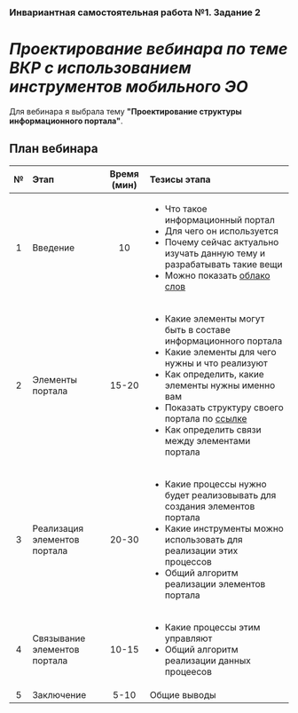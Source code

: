 ### Инвариантная самостоятельная работа №1. Задание 2
# *Проектирование вебинара по теме ВКР с использованием инструментов мобильного ЭО*

Для вебинара я выбрала тему **"Проектирование структуры информационного портала"**.

## **План вебинара**

№ | Этап | Время (мин) | Тезисы этапа
:-----:|:-----|:-----:|:-----
1 | Введение | 10 | <ul> <li>Что такое информационный портал</li> <li>Для чего он используется</li> <li>Почему сейчас актуально изучать данную тему и разрабатывать такие вещи</li> <li>Можно показать [облако слов](isr1.2.png)</li> </ul>
2 | Элементы портала | 15-20 | <ul> <li>Какие элементы могут быть в составе информационного портала</li> <li>Какие элементы для чего нужны и что реализуют</li> <li>Как определить, какие элементы нужны именно вам</li> <li>Показать структуру своего портала по [ссылке](isr1.1.png)</li> <li>Как определить связи между элементами портала</li> </ul>
3 | Реализация элементов портала | 20-30 |  <ul> <li>Какие процессы нужно будет реализовывать для создания элементов портала</li> <li>Какие инструменты можно использовать для реализации этих процессов</li> <li>Общий алгоритм реализации элементов портала</li> </ul>
4 | Связывание элементов портала | 10-15 | <ul> <li>Какие процессы этим управляют</li> <li>Общий алгоритм реализации данных процеесов</li> </ul>
5 | Заключение | 5-10 | Общие выводы